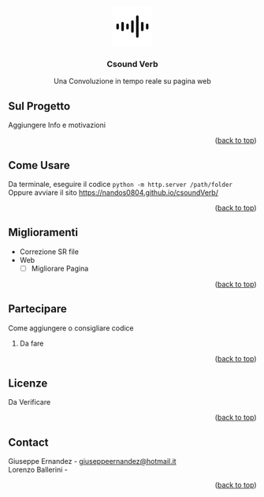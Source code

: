 <a name="readme-top"></a>

<br />
<div align="center">
  <a href="hhttps://github.com/Nandos0804/csoundVerb">
    <img src="images/logo.svg" alt="Logo" width="80" height="80">
  </a>

<h3 align="center">Csound Verb</h3>

  <p align="center">
    Una Convoluzione in tempo reale su pagina web
  </p>
</div>

## Sul Progetto

Aggiungere Info e motivazioni

<p align="right">(<a href="#readme-top">back to top</a>)</p>

## Come Usare
Da terminale, eseguire il codice `python -m http.server /path/folder`\
Oppure avviare il sito https://nandos0804.github.io/csoundVerb/

<p align="right">(<a href="#readme-top">back to top</a>)</p>

## Miglioramenti

- Correzione SR file
- Web
  - [ ] Migliorare Pagina

<p align="right">(<a href="#readme-top">back to top</a>)</p>

## Partecipare

Come aggiungere o consigliare codice

1. Da fare

<p align="right">(<a href="#readme-top">back to top</a>)</p>

## Licenze

Da Verificare

<p align="right">(<a href="#readme-top">back to top</a>)</p>

## Contact

Giuseppe Ernandez - giuseppeernandez@hotmail.it\
Lorenzo Ballerini -

<p align="right">(<a href="#readme-top">back to top</a>)</p>
